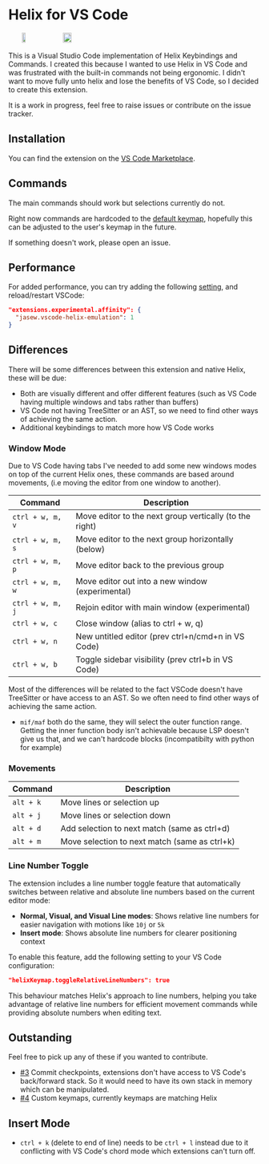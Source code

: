 # Helix for VS Code

<div style="display: flex;" align="center">
<img src="./docs/img/helixLogo.png" width=12%>
  &nbsp;
  &nbsp;
<img src="./docs/img/Visual_Studio_Code_1.35_icon.png" width=18%>
</div>
<br />
This is a Visual Studio Code implementation of Helix Keybindings and Commands. I created this because I wanted to use Helix in VS Code and was frustrated with the built-in commands not being ergonomic. I didn't want to move fully unto helix and lose the benefits of VS Code, so I decided to create this extension.

It is a work in progress, feel free to raise issues or contribute on the issue tracker.

## Installation

You can find the extension on the [VS Code Marketplace](https://marketplace.visualstudio.com/items?itemName=jasew.vscode-helix-emulation).

## Commands

The main commands should work but selections currently do not.

Right now commands are hardcoded to the [default keymap](https://docs.helix-editor.com/keymap.html), hopefully this can be adjusted to the user's keymap in the future.

If something doesn't work, please open an issue.

## Performance

For added performance, you can try adding the following [setting](https://github.com/microsoft/vscode/issues/75627#issuecomment-1078827311), and reload/restart VSCode:

```json
"extensions.experimental.affinity": {
  "jasew.vscode-helix-emulation": 1
}
```

## Differences

There will be some differences between this extension and native Helix, these will be due:

- Both are visually different and offer different features (such as VS Code having multiple windows and tabs rather than buffers)
- VS Code not having TreeSitter or an AST, so we need to find other ways of achieving the same action.
- Additional keybindings to match more how VS Code works

### Window Mode

Due to VS Code having tabs I've needed to add some new windows modes on top of the current Helix ones, these commands are based
around movements, (i.e moving the editor from one window to another).

| Command          | Description                                             |
| ---------------- | ------------------------------------------------------- |
| `ctrl + w, m, v` | Move editor to the next group vertically (to the right) |
| `ctrl + w, m, s` | Move editor to the next group horizontally (below)      |
| `ctrl + w, m, p` | Move editor back to the previous group                  |
| `ctrl + w, m, w` | Move editor out into a new window (experimental)        |
| `ctrl + w, m, j` | Rejoin editor with main window (experimental)           |
| `ctrl + w, c`    | Close window (alias to ctrl + w, q)                     |
| `ctrl + w, n`    | New untitled editor (prev ctrl+n/cmd+n in VS Code)      |
| `ctrl + w, b`    | Toggle sidebar visibility (prev ctrl+b in VS Code)      |

Most of the differences will be related to the fact VSCode doesn't have TreeSitter or have access to an AST. So we often need to find other ways of achieving the same action.

- `mif/maf` both do the same, they will select the outer function range. Getting the inner function body isn't achievable because LSP doesn't give us that, and we can't hardcode blocks (incompatibilty with python for example)

### Movements

| Command   | Description                                   |
| --------- | --------------------------------------------- |
| `alt + k` | Move lines or selection up                    |
| `alt + j` | Move lines or selection down                  |
| `alt + d` | Add selection to next match (same as ctrl+d)  |
| `alt + m` | Move selection to next match (same as ctrl+k) |

### Line Number Toggle

The extension includes a line number toggle feature that automatically switches between relative and absolute line numbers based on the current editor mode:

- **Normal, Visual, and Visual Line modes**: Shows relative line numbers for easier navigation with motions like `10j` or `5k`
- **Insert mode**: Shows absolute line numbers for clearer positioning context

To enable this feature, add the following setting to your VS Code configuration:

```json
"helixKeymap.toggleRelativeLineNumbers": true
```

This behaviour matches Helix's approach to line numbers, helping you take advantage of relative line numbers for efficient movement commands while providing absolute numbers when editing text.

## Outstanding

Feel free to pick up any of these if you wanted to contribute.

- [#3](https://github.com/jasonwilliams/vscode-helix/issues/3) Commit checkpoints, extensions don't have access to VS Code's back/forward stack. So it would need to have its own stack in memory which can be manipulated.
- [#4](https://github.com/jasonwilliams/vscode-helix/issues/4) Custom keymaps, currently keymaps are matching Helix

## Insert Mode

- `ctrl + k` (delete to end of line) needs to be `ctrl + l` instead due to it conflicting with VS Code's chord mode which extensions can't turn off.
